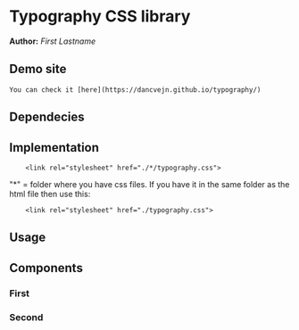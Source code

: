 # Typography CSS library
**Author:** *First Lastname*
## Demo site
    You can check it [here](https://dancvejn.github.io/typography/)
## Dependecies

## Implementation
```
    <link rel="stylesheet" href="./*/typography.css">
```
"*" = folder where you have css files.
If you have it in the same folder as the html file then use this: 
```
    <link rel="stylesheet" href="./typography.css"> 
```
## Usage

## Components
### First
### Second
